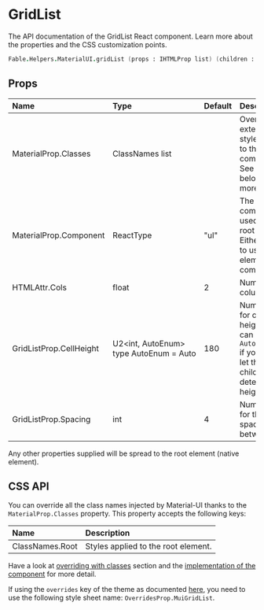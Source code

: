 # GridList

<p class="description">The API documentation of the GridList React component. Learn more about the properties and the CSS customization points.</p>

```fsharp
Fable.Helpers.MaterialUI.gridList (props : IHTMLProp list) (children : ReactElement list) : ReactElement
```



## Props

| Name | Type | Default | Description |
|:-----|:-----|:--------|:------------|
| <span class="prop-name">MaterialProp.Classes</span> | <span class="prop-type">ClassNames list</span> |   | Override or extend the styles applied to the component.  See CSS API below for more details.  |
| <span class="prop-name">MaterialProp.Component</span> | <span class="prop-type">ReactType</span> | <span class="prop-default">"ul"</span> | The component used for the root node. Either a string to use a DOM element or a component. |
| <span class="prop-name">HTMLAttr.Cols</span> | <span class="prop-type">float</span> | <span class="prop-default">2</span> | Number of columns. |
| <span class="prop-name">GridListProp.CellHeight</span> | <span class="prop-type">U2&lt;int,&nbsp;AutoEnum&gt;<br>type&nbsp;AutoEnum&nbsp;=&nbsp;Auto<br></span> | <span class="prop-default">180</span> | Number of px for one cell height. You can set `AutoEnum.Auto` if you want to let the children determine the height. |
| <span class="prop-name">GridListProp.Spacing</span> | <span class="prop-type">int</span> | <span class="prop-default">4</span> | Number of px for the spacing between tiles. |

Any other properties supplied will be spread to the root element (native element).

## CSS API

You can override all the class names injected by Material-UI thanks to the `MaterialProp.Classes` property.
This property accepts the following keys:


| Name | Description |
|:-----|:------------|
| <span class="prop-name">ClassNames.Root</span> | Styles applied to the root element.

Have a look at [overriding with classes](#/customization/overrides) section
and the [implementation of the component](https://github.com/mui-org/material-ui/tree/master/packages/material-ui/src/GridList/GridList.js)
for more detail.

If using the `overrides` key of the theme as documented
[here](#/customization/themes),
you need to use the following style sheet name: `OverridesProp.MuiGridList`.

<!--## Demos-->

<!--- [Grid List](/demos/grid-list/)-->


